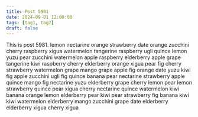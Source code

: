 ```yaml
---
title: Post 5981
date: 2024-09-01 12:00:00
tags: [tag1, tag2]
draft: false
---
```

This is post 5981.
lemon
nectarine
orange
strawberry
date
orange
zucchini
cherry
raspberry
xigua
watermelon
tangerine
raspberry
ugli
quince
lemon
yuzu
pear
zucchini
watermelon
apple
raspberry
elderberry
apple
grape
tangerine
kiwi
raspberry
cherry
elderberry
orange
xigua
pear
fig
cherry
strawberry
watermelon
grape
mango
grape
apple
fig
orange
date
yuzu
kiwi
fig
apple
zucchini
ugli
fig
quince
banana
pear
nectarine
strawberry
apple
quince
mango
fig
nectarine
yuzu
elderberry
grape
cherry
lemon
pear
lemon
strawberry
quince
pear
xigua
cherry
nectarine
quince
watermelon
kiwi
banana
orange
lemon
elderberry
pear
kiwi
pear
strawberry
fig
banana
kiwi
kiwi
watermelon
elderberry
mango
zucchini
grape
date
elderberry
elderberry
xigua
cherry
xigua
